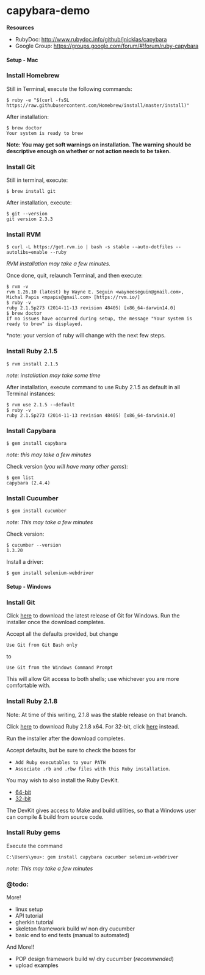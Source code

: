 # capybara-demo


**Resources**
- RubyDoc: http://www.rubydoc.info/github/jnicklas/capybara
- Google Group: https://groups.google.com/forum/#!forum/ruby-capybara

#### Setup - Mac

### Install Homebrew

Still in Terminal, execute the following commands:
```
$ ruby -e "$(curl -fsSL https://raw.githubusercontent.com/Homebrew/install/master/install)"
```

After installation:

```
$ brew doctor
Your system is ready to brew
```
**Note: You may get soft warnings on installation. The warning should be descriptive enough on whether or not action needs to be taken.**

### Install Git

Still in terminal, execute:

```
$ brew install git
```

After installation, execute:

```
$ git --version
git version 2.3.3
```

### Install RVM

```
$ curl -L https://get.rvm.io | bash -s stable --auto-dotfiles --autolibs=enable --ruby
```
*RVM installation may take a few minutes.*

Once done, quit, relaunch Terminal, and then execute:

```
$ rvm -v
rvm 1.26.10 (latest) by Wayne E. Seguin <wayneeseguin@gmail.com>, Michal Papis <mpapis@gmail.com> [https://rvm.io/]
$ ruby -v
ruby 2.1.5p273 (2014-11-13 revision 48405) [x86_64-darwin14.0]
$ brew doctor
If no issues have occurred during setup, the message "Your system is ready to brew" is displayed.
```
*note: your version of ruby will change with the next few steps.

### Install Ruby 2.1.5

```
$ rvm install 2.1.5
```
*note: installation may take some time*

After installation, execute command to use Ruby 2.1.5 as default in all Terminal instances:

```
$ rvm use 2.1.5 --default
$ ruby -v
ruby 2.1.5p273 (2014-11-13 revision 48405) [x86_64-darwin14.0]
```

### Install Capybara

```
$ gem install capybara
```
*note: this may take a few minutes*

Check version (*you will have many other gems*):

```
$ gem list
capybara (2.4.4)
```

### Install Cucumber
```
$ gem install cucumber
```
*note: This may take a few minutes*

Check version:
```
$ cucumber --version
1.3.20
```

Install a driver:
```
$ gem install selenium-webdriver
```
#### Setup - Windows

### Install Git

Click [here](https://git-scm.com/download/win) to download the latest release of Git for Windows.
Run the installer once the download completes.

Accept all the defaults provided, but change
```
Use Git from Git Bash only
```
to
```
Use Git from the Windows Command Prompt
```
This will allow Git access to both shells; use whichever you are more comfortable with.

### Install Ruby 2.1.8

Note: At time of this writing, 2.1.8 was the stable release on that branch.

Click [here](http://dl.bintray.com/oneclick/rubyinstaller/rubyinstaller-2.1.8-x64.exe) to download Ruby 2.1.8 x64.
For 32-bit, click [here](http://dl.bintray.com/oneclick/rubyinstaller/rubyinstaller-2.1.8.exe) instead.

Run the installer after the download completes.

Accept defaults, but be sure to check the boxes for
- `Add Ruby executables to your PATH`
- `Associate .rb and .rbw files with this Ruby installation`.

You may wish to also install the Ruby DevKit.
- [64-bit](http://dl.bintray.com/oneclick/rubyinstaller/DevKit-mingw64-64-4.7.2-20130224-1432-sfx.exe)
- [32-bit](http://dl.bintray.com/oneclick/rubyinstaller/DevKit-mingw64-32-4.7.2-20130224-1151-sfx.exe)

The DevKit gives access to Make and build utilities, so that a Windows user can compile & build from source code.

### Install Ruby gems

Execute the command
```
C:\Users\you>: gem install capybara cucumber selenium-webdriver
```
*note: This may take a few minutes*


### @todo:

More!  
- linux setup
- API tutorial
- gherkin tutorial
- skeleton framework build w/ non dry cucumber
- basic end to end tests (manual to automated)

And More!!  
- POP design framework build w/ dry cucumber (*recommended*)
- upload examples
